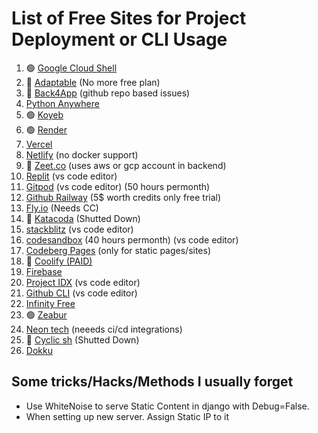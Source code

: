 # List of Free Sites for Project Deployment or CLI Usage

1. 🟢 [Google Cloud Shell](https://shell.cloud.google.com/?show=ide%2Cterminal)
2. 🔴 [Adaptable](https://adaptable.io/app/dashboard#)  (No more free plan)
3. 🔴 [Back4App](https://dashboard.back4app.com/apps)  (github repo based issues)
4. [Python Anywhere](https://www.pythonanywhere.com/login/)
5. 🟢 [Koyeb](https://app.koyeb.com/)
6. 🟢 [Render](https://dashboard.render.com/)
7. [Vercel](https://vercel.com/)
8. [Netlify](https://app.netlify.com/teams/dhimanparas20/overview)  (no docker support) 
9. 🔴 [Zeet.co](https://zeet.co/team-dhimanparas20/console/home)  (uses aws or gcp account in backend)
10. [Replit](https://replit.com/~)  (vs code editor)
11. [Gitpod](https://gitpod.io/)  (vs code editor) (50 hours permonth)
12. [Github Railway](https://railway.app/new/github)  (5$ worth credits only free trial)
13. [Fly.io](https://fly.io/dashboard)  (Needs CC)
14. 🔴 [Katacoda](https://www.katacoda.com/)   (Shutted Down)
15. [stackblitz](https://stackblitz.com/)   (vs code editor)
16. [codesandbox](https://codesandbox.io/dashboard/recent)   (40 hours permonth) (vs code editor)
17. [Codeberg Pages](https://codeberg.page/)   (only for static pages/sites)
18. 🔴 [Coolify (PAID)](https://app.coolify.io/subscription/new)
19. [Firebase](https://firebase.google.com/)
20. [Project IDX](https://idx.google.com/)  (vs code editor)
21. [Github CLI](https://cli.github.com/)  (vs code editor)
22. [Infinity Free](https://infinityfree.net/)
23. 🟢 [Zeabur](https://zeabur.com/pricing)
24. [Neon tech](https://neon.tech/pricing)  (neeeds ci/cd integrations)
25. 🔴 [Cyclic sh](https://www.cyclic.sh/pricing/)   (Shutted Down)
26. [Dokku](https://dokku.com/)


## Some tricks/Hacks/Methods I usually forget

- Use WhiteNoise to serve Static Content in django with Debug=False.
- When setting up new server. Assign Static IP to it 

